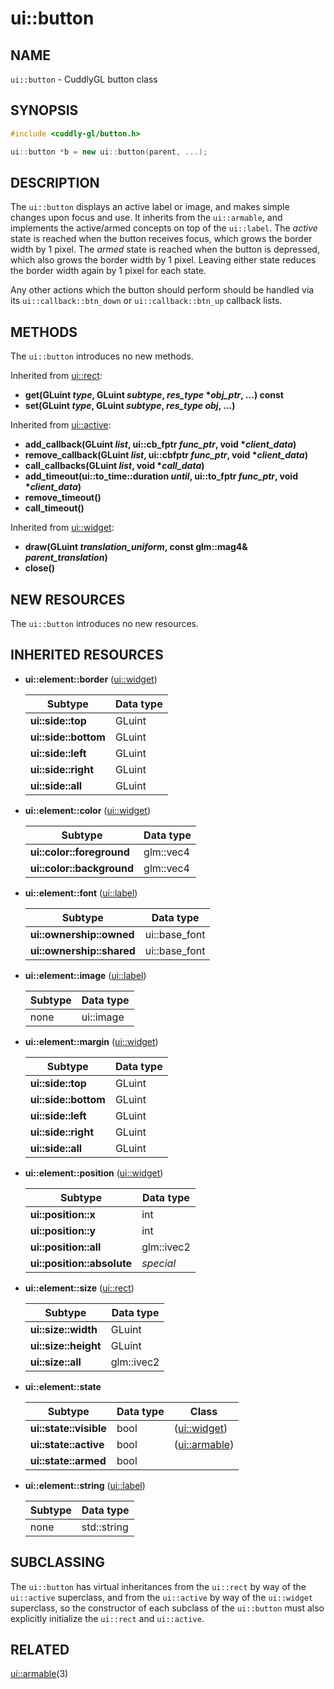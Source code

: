 ui::button
============

## NAME ##

`ui::button` - CuddlyGL button class

## SYNOPSIS ##

```cpp
#include <cuddly-gl/button.h>

ui::button *b = new ui::button(parent, ...);
```

## DESCRIPTION ##

The `ui::button` displays an active label or image, and makes simple
changes upon focus and use.  It inherits from the `ui::armable`, and
implements the active/armed concepts on top of the `ui::label`.  The
_active_ state is reached when the button receives focus, which grows
the border width by 1 pixel.  The _armed_ state is reached when the
button is depressed, which also grows the border width by 1 pixel.
Leaving either state reduces the border width again by 1 pixel for
each state.

Any other actions which the button should perform should be handled
via its `ui::callback::btn_down` or `ui::callback::btn_up` callback
lists.

## METHODS ##

The `ui::button` introduces no new methods.

Inherited from [ui::rect](ui-rect.md):

* **get(GLuint _type_, GLuint _subtype_, _res_type_ \*_obj_ptr_, ...) const**
* **set(GLuint _type_, GLuint _subtype_, _res_type_ _obj_, ...)**

Inherited from [ui::active](ui-active.md):

* **add_callback(GLuint _list_, ui::cb_fptr _func_ptr_, void \*_client_data_)**
* **remove_callback(GLuint _list_, ui::cbfptr _func_ptr_, void \*_client_data_)**
* **call_callbacks(GLuint _list_, void \*_call_data_)**
* **add_timeout(ui::to_time::duration _until_, ui::to_fptr _func_ptr_, void \*_client_data_)**
* **remove_timeout()**
* **call_timeout()**

Inherited from [ui::widget](ui-widget.md):

* **draw(GLuint _translation_uniform_, const glm::mag4& _parent_translation_)**
* **close()**

## NEW RESOURCES ##

The `ui::button` introduces no new resources.

## INHERITED RESOURCES ##

* **ui::element::border** ([ui::widget](ui-widget.md))

  | Subtype              | Data type |
  | -------------------- | --------- |
  | **ui::side::top**    | GLuint    |
  | **ui::side::bottom** | GLuint    |
  | **ui::side::left**   | GLuint    |
  | **ui::side::right**  | GLuint    |
  | **ui::side::all**    | GLuint    |

* **ui::element::color** ([ui::widget](ui-widget.md))

  | Subtype                   | Data type |
  | ------------------------- | --------- |
  | **ui::color::foreground** | glm::vec4 |
  | **ui::color::background** | glm::vec4 |

* **ui::element::font** ([ui::label](ui-label.md))

  | Subtype                   | Data type     |
  | ------------------------- | ------------- |
  | **ui::ownership::owned**  | ui::base_font |
  | **ui::ownership::shared** | ui::base_font |

* **ui::element::image** ([ui::label](ui-label.md))

  | Subtype | Data type |
  | ------- | --------- |
  | none    | ui::image |

* **ui::element::margin** ([ui::widget](ui-widget.md))

  | Subtype              | Data type |
  | -------------------- | --------- |
  | **ui::side::top**    | GLuint    |
  | **ui::side::bottom** | GLuint    |
  | **ui::side::left**   | GLuint    |
  | **ui::side::right**  | GLuint    |
  | **ui::side::all**    | GLuint    |

* **ui::element::position** ([ui::widget](ui-widget.md))

  | Subtype                    | Data type  |
  | -------------------------- | ---------- |
  | **ui::position::x**        | int        |
  | **ui::position::y**        | int        |
  | **ui::position::all**      | glm::ivec2 |
  | **ui::position::absolute** | *special*  |

* **ui::element::size** ([ui::rect](ui-rect.md))

  | Subtype              | Data type  |
  | -------------------- | ---------- |
  | **ui::size::width**  | GLuint     |
  | **ui::size::height** | GLuint     |
  | **ui::size::all**    | glm::ivec2 |

* **ui::element::state**

  | Subtype                | Data type | Class                          |
  | ---------------------- | --------- | ------------------------------ |
  | **ui::state::visible** | bool      | ([ui::widget](ui-widget.md))   |
  | **ui::state::active**  | bool      | ([ui::armable](ui-armable.md)) |
  | **ui::state::armed**   | bool      |                                |

* **ui::element::string** ([ui::label](ui-label.md))

  | Subtype | Data type   |
  | ------- | ----------- |
  | none    | std::string |

## SUBCLASSING ##

The `ui::button` has virtual inheritances from the `ui::rect` by way
of the `ui::active` superclass, and from the `ui::active` by way of
the `ui::widget` superclass, so the constructor of each subclass of
the `ui::button` must also explicitly initialize the `ui::rect` and
`ui::active`.

## RELATED ##

[ui::armable](ui-armable.md)(3)
